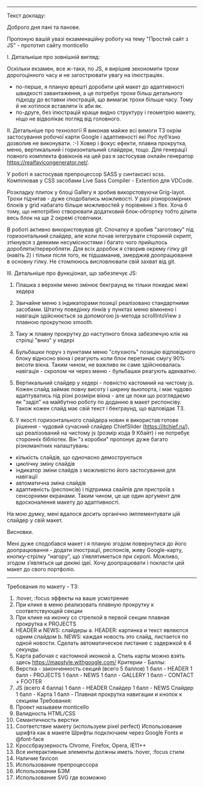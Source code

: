 

******************************************************************************************************
Текст докладу:

Доброго дня пані та панове.

Пропоную вашій увазі екзаменаційну роботу на тему "Простий сайт з JS" - прототип сайту monticello


І. Детальніше про зовнішній вигляд:

Оскільки екзамен, все ж-таки, по JS, я вирішив зекономити трохи дорогоцінного часу и не загострювати увагу на ілюстраціях.
- по-перше, я планую врешті доробити цей макет до адаптивності швидкості завантаження, а це потребує трохи більш детального підходу до вставки ілюстрацій, що вимагає трохи більше часу. Тому й не хотілося вставляти їх аби як.
- по-друге, без ілюстрацій краще видно структуру і геометрію макету, ніщо не відволікає погляд від головного.


ІІ. Детальніше про технології
Я виконав майже всі вимоги ТЗ окрім застосування робочої карти Google і адаптивності які Рос лубʼязно дозволив не виконувати. :-)
Ховер і фокус ефекти, плавна прокрутка, меню, вертикальний і горизонтальний слайдери, тощо. Для генерації повного комплекта фавіконів на цей раз я застосував онлайн генератор https://realfavicongenerator.net/.

У роботі я застосував препроцессор SASS у синтаксисі scss. 
Компілював у CSS засобами Live Sass Compiler - Extention для VDCode.

Розкладку плиток у блоці Gallery я зробив викорстовуючи Grig-layot. Трохи підчитав - дуже сподобались можливості. У разі різнорозмірних блоків у grid набагато більше можливостей у порівнянні з flex. Хоча б тому, що непотрібно створювати додатковий блок-обгортку тобто ділити весь блок на ще 2 окремі стовпчики.

В роботі активно використовував git. Спочатку я зробив "заготовку" під горизонтальний слайдер, але коли почав інтегрувати сторонній скрипт, зтікнувся з деякими несумісностями і багато чого прийшлось доробляти/переробляти. Для всіх доробок я створив окрему гілку git (навіть 2) і тільки після того, як підшаманив, змерджив доопрацювання в основну гілку. Не стомлююсь висловлювати свій захват від git.


ІІI. 
Детальніше про функціонал, що забезпечує JS:

1. Плашка з верхнім меню змінює бекграунд як тільки покидає межі хедера

2. Звичайне меню з індикаторами позиції реалізовано стандартними засобами. Штатну поведінку лінків у пунктах меню вімкнено і навігація здійснюється за допомогою js-метода scrollIntoView з плавною прокруткою smooth.

3. Таку ж плавну прокрутку до наступного блока забезпечую клік на стрілці "вниз" у хедері

4. Бульбашки поруч з пунктами меню "слухають" позицію відповідного блоку відносно вікна і реагують коли блок перетинає смугу 90% висоти вікна. Таким чином, не важливо як саме здійснювалась навігація - скролом чи через меню - бульбашки реагують адекватно.

5. Вертикальний слайдер у хедері - повністю кастомний на чистому js. Кожен слайд займає повну висоту і ширину вьюпорта, і має чудово адаптуватись під різні розміри вікна - але це поки що розглядаємо як "заділ" на майбутню роботу по доданню в макет респонсіву. Також кожен слайд має свій текст і бекграунд, що відповідає ТЗ. 

6. У якості горизонтального слайдера новин я використав готове рішення - чудовий сучасний слайдер ChiefSlider (https://itchief.ru/), що реалізований на чистому js (розмір кода 9 Кбайт) і не потребує сторонніх бібліотек. Він "з коробки" пропонує дуже багато різноманітних налаштувань:
- кількість слайдів, що одночасно демоструються
- циклічну зміну слайдів
- індикатор зміни слайдів з можливістю його застосування для навігації
- автоматична зміна слайдів
- адаптивність (респонсів) і підтримка свайпів для пристроїв з сенсорними екранами. Таким чином, це ще один аргумент для вдосконалення макету до адаптивності.

На мою думку, мені вдалося досить органічно імплементувати цій слайдер у свій макет.


Висновки.

Мені дуже сподобався макет і я планую згодом повернутися до його доопрацювання - додати ілюстрації, респонсів, живу Google-карту, кнопку-стрілку "нагору", що зʼявлятиметься при скролі.
Можливо, згодом зʼявляться ще декякі ідеї. Хочу доопрацювати і покласти цей макет до свого портфоліо.


******************************************************************************************************
Требования по макету - ТЗ:
1. :hover, :focus эффекты на ваше усмотрение
2. При клике в меню реализовать плавную прокрутку к соответствующей секции
3. При клике на иконку со стрелкой в первой секции плавная прокрутка к PROJECTS
4. HEADER и NEWS: слайдеры
a. HEADER: картинка и текст являются одним слайдом
b. NEWS: каждая новость это слайд, листается по одной новости. Сделать автоматическое листание с задержкой в 4 секунды.
5. Карта рабочая с кастомной иконкой
a. Стиль карты можно взять здесь https://mapstyle.withgoogle.com/ 
Критерии - Баллы:
1. Верстка - законченность секций (всего 5 баллов)
1 балл - HEADER
1 балл - PROJECTS
1 балл - NEWS
1 балл - GALLERY
1 балл - CONTACT + FOOTER
2. JS (всего 4 балла)
1 балл - HEADER Cлайдер
1 балл - NEWS Слайдер
1 балл - Карта
1 балл - Плавная прокрутка навигации и кнопок к секциям 
Требования:
1. Проект называем monticello
2. Валидность HTML/CSS
3. Семантичность верстки
4. Соответствие макету (используем pixel perfect) 
Использование шрифта как в макете
Шрифты подключаем через Google Fonts и @font-face
5. Кроссбраузерность Chrome, Firefox, Opera, IE11++
6. Все интерактивные элементы должны иметь :hover, :focus стили
7. Наличие favicon
8. Использование препроцессора
9. Использовании БЭМ
10. Использование SVG где возможно